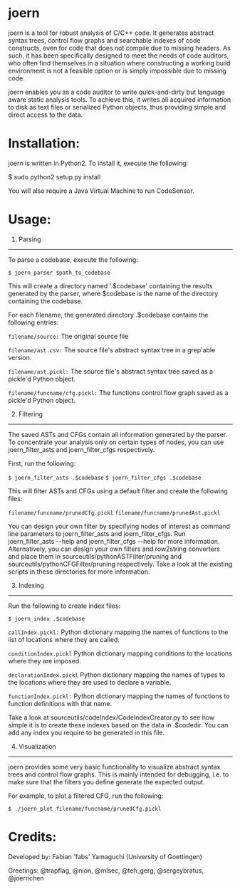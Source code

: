 joern
====

joern is a tool for robust analysis of C/C++ code. It generates
abstract syntax trees, control flow graphs and searchable indexes of
code constructs, even for code that does not compile due to missing
headers. As such, it has been specifically designed to meet the needs
of code auditors, who often find themselves in a situation where
constructing a working build environment is not a feasible option or
is simply impossible due to missing code.

joern enables you as a code auditor to write quick-and-dirty but
language aware static analysis tools. To achieve this, it writes all
acquired information to disk as text files or serialized Python
objects, thus providing simple and direct access to the data.

Installation:
=============

joern is written in Python2. To install it, execute the
following:

$ sudo python2 setup.py install

You will also require a Java Virtual Machine to run CodeSensor.

Usage:
======

1. Parsing
----------

To parse a codebase, execute the following:

`$ joern_parser $path_to_codebase`

This will create a directory named '.$codebase' containing the
results generated by the parser, where $codebase is the name of the
directory containing the codebase.

For each filename, the generated directory .$codebase contains the
following entries:

`filename/source:`
	The original source file

`filename/ast.csv:`
	The source file's abstract syntax tree in a grep'able version.

`filename/ast.pickl:`
	The source file's abstract syntax tree saved as a pickle'd
	Python object.

`filename/funcname/cfg.pickl:`
	The functions control flow graph saved as a pickle'd Python
	object.

2. Filtering
-------------

The saved ASTs and CFGs contain all information generated by the
parser. To concentrate your analysis only on certain types of nodes,
you can use joern_filter_asts and joern_filter_cfgs respectively.

First, run the following:

`$ joern_filter_asts .$codebase`
`$ joern_filter_cfgs .$codebase`

This will filter ASTs and CFGs using a default filter and create the
following files:

`filename/funcname/prunedCfg.pickl`
`filename/funcname/prunedAst.pickl`

You can design your own filter by specifying nodes of interest as
command line parameters to joern_filter_asts and joern_filter_cfgs. Run
joern_filter_asts --help and joern_filter_cfgs --help for more
information. Alternatively, you can design your own filters and
row2string converters and place them in
sourceutils/pythonASTFilter/pruning and
sourceutils/pythonCFGFilter/pruning respectively. Take a look at the
existing scripts in these directories for more information.

3. Indexing
------------

Run the following to create index files:

`$ joern_index .$codebase`

`callIndex.pickl:`
	Python dictionary mapping the names of functions to the list
	of locations where they are called.

`conditionIndex.pickl`
	Python dictionary mapping conditions to the locations where
	they are imposed.

`declarationIndex.pickl`
	Python dictionary mapping the names of types to the locations
	where they are used to declare a variable.

`functionIndex.pickl:`
	Python dictionary mapping the names of functions to function
	definitions with that name.
	
Take a look at sourceutils/codeIndex/CodeIndexCreator.py to see how
simple it is to create these indexes based on the data in
.$codedir. You can add any index you require to be generated in this
file.

4. Visualization
----------------

joern provides some very basic functionality to visualize abstract
syntax trees and control flow graphs. This is mainly intended for
debugging, i.e. to make sure that the filters you define generate the
expected output.

For example, to plot a filtered CFG, run the following:

`$ ./joern_plot filename/funcname/prunedCfg.pickl`

Credits:
========

Developed by: Fabian 'fabs' Yamaguchi (University of Goettingen)

Greetings: @trapflag, @nion, @mlsec, @teh_gerg, @sergeybratus, @joernchen 

